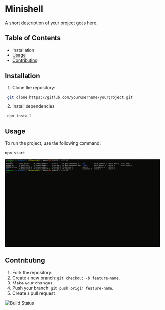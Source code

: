 
# Minishell
A short description of your project goes here.

## Table of Contents
- [Installation](#installation)
- [Usage](#usage)
- [Contributing](#contributing)

## Installation
1. Clone the repository:
```bash
 git clone https://github.com/yourusername/yourproject.git
```

2. Install dependencies:
```bash
 npm install
 ```

 ## Usage
To run the project, use the following command:
```bash
npm start
```
![Example](./docs/gif/simple_usage.gif)

## Contributing
1. Fork the repository.
2. Create a new branch: `git checkout -b feature-name`.
3. Make your changes.
4. Push your branch: `git push origin feature-name`.
5. Create a pull request.

![Build Status](https://travis-ci.org/yourusername/yourproject.svg?branch=main)